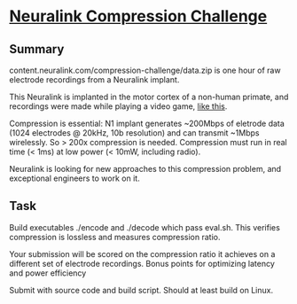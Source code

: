 # [Neuralink Compression Challenge](https://content.neuralink.com/compression-challenge/README.html)

## Summary

content.neuralink.com/compression-challenge/data.zip is one hour of raw electrode recordings from a Neuralink implant.

This Neuralink is implanted in the motor cortex of a non-human primate, and recordings were made while playing a video game, [like this](https://www.youtube.com/watch?v=rsCul1sp4hQ).

Compression is essential: N1 implant generates ~200Mbps of eletrode data (1024 electrodes @ 20kHz, 10b resolution) and can transmit ~1Mbps wirelessly.
So > 200x compression is needed.
Compression must run in real time (< 1ms) at low power (< 10mW, including radio).

Neuralink is looking for new approaches to this compression problem, and exceptional engineers to work on it.

## Task

Build executables ./encode and ./decode which pass eval.sh. This verifies compression is lossless and measures compression ratio.

Your submission will be scored on the compression ratio it achieves on a different set of electrode recordings.
Bonus points for optimizing latency and power efficiency

Submit with source code and build script. Should at least build on Linux.
